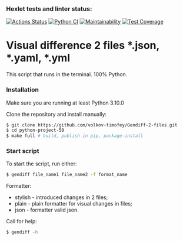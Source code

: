 ### Hexlet tests and linter status:
[![Actions Status](https://github.com/volkov-timofey/python-project-50/workflows/hexlet-check/badge.svg)](https://github.com/volkov-timofey/python-project-50/actions)
[![Python CI](https://github.com/volkov-timofey/Gendiff-2-files/actions/workflows/pyci.yml/badge.svg)](https://github.com/volkov-timofey/Gendiff-2-files/actions/workflows/pyci.yml)
[![Maintainability](https://api.codeclimate.com/v1/badges/19bec2a97ef9152e7cd8/maintainability)](https://codeclimate.com/github/volkov-timofey/python-project-50/maintainability)
[![Test Coverage](https://api.codeclimate.com/v1/badges/19bec2a97ef9152e7cd8/test_coverage)](https://codeclimate.com/github/volkov-timofey/python-project-50/test_coverage)



# Visual difference 2 files *.json, *.yaml, *.yml

This script that runs in the terminal. 100% Python.

### Installation
Make sure you are running at least Python 3.10.0

Clone the repository and install manually:

```bash
$ git clone https://github.com/volkov-timofey/Gendiff-2-files.git
$ cd python-project-50
$ make full # build, publish in pip, package-install
```

### Start script
To start the script, run either:
```bash
$ gendiff file_name1 file_name2 -f format_name
```
Formatter:
- stylish - introduced changes in 2 files;
- plain - plain formatter for visual changes in files;
- json - formatter valid json.


Сall for help:


```bash
$ gendiff -h
```
